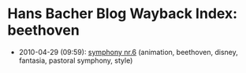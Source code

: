# Hans Bacher Blog Wayback Index: beethoven

* 2010-04-29 (09:59): [symphony nr.6](https://web.archive.org/web/https://one1more2time3.wordpress.com/2010/04/29/symphony-nr-6/) (animation, beethoven, disney, fantasia, pastoral symphony, style)